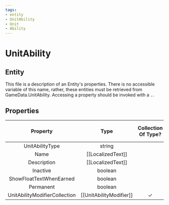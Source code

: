 ```yaml
---
tags:
- entity
- UnitAbility
- Unit
- Ability
---
```

# UnitAbility
## Entity
This file is a description of an Entity's properties. There is no accessible variable of this name, rather, these entities must be retrieved from GameData.UnitAbility. Accessing a property should be invoked with a `.`.
## Properties
|	Property	|	Type	|	Collection Of Type?	|	May Be Nil?	|	Default	|	References	|	Key	|	Notes	|
|	:-:	|	:-:	|	:-:	|	:-:	|	:-:	|	:-:	|	:-:	|	-:	|
|	UnitAbilityType	|	string	|		|		|		|		|		|	|
|	Name	|	[[LocalizedText]]	|		|	✓	|		|		|		|	|
|	Description	|	[[LocalizedText]]	|		|	✓	|		|		|		|	|
|	Inactive	|	boolean	|		|		|	0	|		|		|	|
|	ShowFloatTextWhenEarned	|	boolean	|		|		|	0	|		|		|	|
|	Permanent	|	boolean	|		|		|	1	|		|		|	|
|	UnitAbilityModifierCollection	|	[[UnitAbilityModifier]]	|	✓	|	✓	|		|		|		|	|
